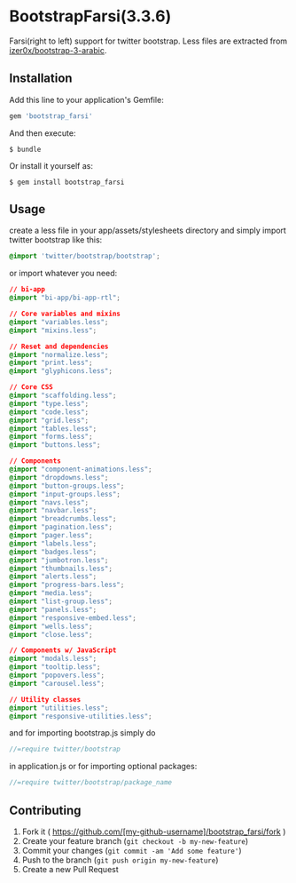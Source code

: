 # BootstrapFarsi(3.3.6)

Farsi(right to left) support for twitter bootstrap. Less files are extracted from [izer0x/bootstrap-3-arabic](https://github.com/izer0x/bootstrap-3-arabic/).

## Installation

Add this line to your application's Gemfile:

```ruby
gem 'bootstrap_farsi'
```

And then execute:

    $ bundle

Or install it yourself as:

    $ gem install bootstrap_farsi

## Usage

create a less file in your app/assets/stylesheets directory and simply import twitter bootstrap like this:
```css
@import 'twitter/bootstrap/bootstrap';
```

or import whatever you need:
```css
// bi-app
@import "bi-app/bi-app-rtl";

// Core variables and mixins
@import "variables.less";
@import "mixins.less";

// Reset and dependencies
@import "normalize.less";
@import "print.less";
@import "glyphicons.less";

// Core CSS
@import "scaffolding.less";
@import "type.less";
@import "code.less";
@import "grid.less";
@import "tables.less";
@import "forms.less";
@import "buttons.less";

// Components
@import "component-animations.less";
@import "dropdowns.less";
@import "button-groups.less";
@import "input-groups.less";
@import "navs.less";
@import "navbar.less";
@import "breadcrumbs.less";
@import "pagination.less";
@import "pager.less";
@import "labels.less";
@import "badges.less";
@import "jumbotron.less";
@import "thumbnails.less";
@import "alerts.less";
@import "progress-bars.less";
@import "media.less";
@import "list-group.less";
@import "panels.less";
@import "responsive-embed.less";
@import "wells.less";
@import "close.less";

// Components w/ JavaScript
@import "modals.less";
@import "tooltip.less";
@import "popovers.less";
@import "carousel.less";

// Utility classes
@import "utilities.less";
@import "responsive-utilities.less";
```

and for importing bootstrap.js simply do
```javascript
//=require twitter/bootstrap
```
in application.js or for importing optional packages:
```javascript
//=require twitter/bootstrap/package_name
```

## Contributing

1. Fork it ( https://github.com/[my-github-username]/bootstrap_farsi/fork )
2. Create your feature branch (`git checkout -b my-new-feature`)
3. Commit your changes (`git commit -am 'Add some feature'`)
4. Push to the branch (`git push origin my-new-feature`)
5. Create a new Pull Request
